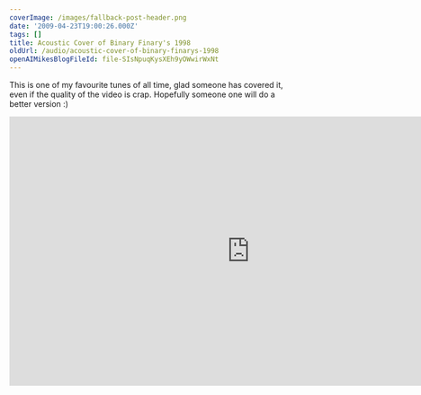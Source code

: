 ```yaml
---
coverImage: /images/fallback-post-header.png
date: '2009-04-23T19:00:26.000Z'
tags: []
title: Acoustic Cover of Binary Finary's 1998
oldUrl: /audio/acoustic-cover-of-binary-finarys-1998
openAIMikesBlogFileId: file-SIsNpuqKysXEh9yOWwirWxNt
---
```


This is one of my favourite tunes of all time, glad someone has covered it, even if the quality of the video is crap. Hopefully someone one will do a better version :)

<!-- more -->

<iframe width="853" height="480" src="https://www.youtube.com/embed/c44m64i0aKc" frameborder="0" allow="accelerometer; autoplay; clipboard-write; encrypted-media; gyroscope; picture-in-picture"  allowfullscreen></iframe>
